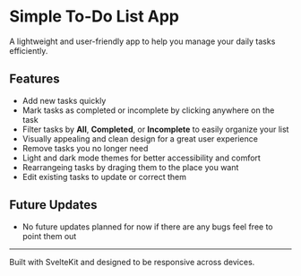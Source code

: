 # Simple To-Do List App

A lightweight and user-friendly app to help you manage your daily tasks efficiently.

## Features

- Add new tasks quickly
- Mark tasks as completed or incomplete by clicking anywhere on the task
- Filter tasks by **All**, **Completed**, or **Incomplete** to easily organize your list
- Visually appealing and clean design for a great user experience
- Remove tasks you no longer need
- Light and dark mode themes for better accessibility and comfort
- Rearrangeing tasks by draging them to the place you want
- Edit existing tasks to update or correct them

## Future Updates

- No future updates planned for now if there are any bugs feel free to point them out

---

Built with SvelteKit and designed to be responsive across devices.
